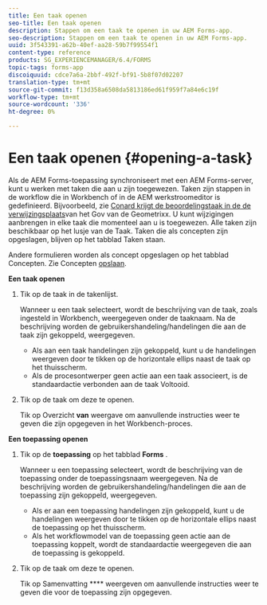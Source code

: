 ```yaml
---
title: Een taak openen
seo-title: Een taak openen
description: Stappen om een taak te openen in uw AEM Forms-app.
seo-description: Stappen om een taak te openen in uw AEM Forms-app.
uuid: 3f543391-a62b-40ef-aa28-59b7f99554f1
content-type: reference
products: SG_EXPERIENCEMANAGER/6.4/FORMS
topic-tags: forms-app
discoiquuid: cdce7a6a-2bbf-492f-bf91-5b8f07d02207
translation-type: tm+mt
source-git-commit: f13d358a6508da5813186ed61f959f7a84e6c19f
workflow-type: tm+mt
source-wordcount: '336'
ht-degree: 0%

---
```



# Een taak openen {#opening-a-task}

Als de AEM Forms-toepassing synchroniseert met een AEM Forms-server, kunt u werken met taken die aan u zijn toegewezen. Taken zijn stappen in de workflow die in Workbench of in de AEM werkstroomeditor is gedefinieerd. Bijvoorbeeld, zie [Conard krijgt de beoordelingstaak in de de verwijzingsplaats](/help/forms/using/gov-reference-site-walkthrough.md#conard-assessment-task)van het Gov van de Geometrixx. U kunt wijzigingen aanbrengen in elke taak die momenteel aan u is toegewezen. Alle taken zijn beschikbaar op het lusje van de Taak. Taken die als concepten zijn opgeslagen, blijven op het tabblad Taken staan.

Andere formulieren worden als concept opgeslagen op het tabblad Concepten. Zie Concepten [opslaan](/help/forms/using/save-as-draft.md).

**Een taak openen**

1. Tik op de taak in de takenlijst.

   Wanneer u een taak selecteert, wordt de beschrijving van de taak, zoals ingesteld in Workbench, weergegeven onder de taaknaam. Na de beschrijving worden de gebruikershandeling/handelingen die aan de taak zijn gekoppeld, weergegeven.

   * Als aan een taak handelingen zijn gekoppeld, kunt u de handelingen weergeven door te tikken op de horizontale ellips naast de taak op het thuisscherm.
   * Als de procesontwerper geen actie aan een taak associeert, is de standaardactie verbonden aan de taak Voltooid.

1. Tik op de taak om deze te openen.

   Tik op Overzicht **van** weergave om aanvullende instructies weer te geven die zijn opgegeven in het Workbench-proces.

**Een toepassing openen**

1. Tik op de **toepassing** op het tabblad **Forms** .

   Wanneer u een toepassing selecteert, wordt de beschrijving van de toepassing onder de toepassingsnaam weergegeven. Na de beschrijving worden de gebruikershandeling/handelingen die aan de toepassing zijn gekoppeld, weergegeven.

   * Als er aan een toepassing handelingen zijn gekoppeld, kunt u de handelingen weergeven door te tikken op de horizontale ellips naast de toepassing op het thuisscherm.
   * Als het workflowmodel van de toepassing geen actie aan de toepassing koppelt, wordt de standaardactie weergegeven die aan de toepassing is gekoppeld.

1. Tik op de taak om deze te openen.

   Tik op Samenvatting **** weergeven om aanvullende instructies weer te geven die voor de toepassing zijn opgegeven.
